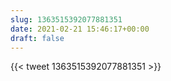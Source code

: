```yaml
---
slug: 1363515392077881351
date: 2021-02-21 15:46:17+00:00
draft: false
---
```


{{< tweet 1363515392077881351 >}}
